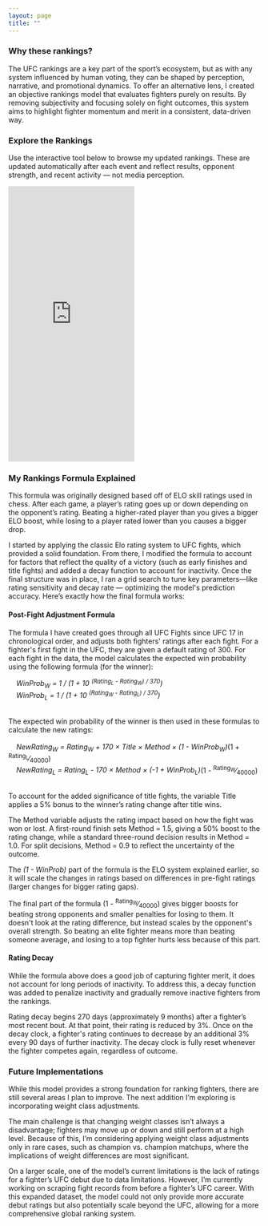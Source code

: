 ```yaml
---
layout: page
title: ""
---
```


### Why these rankings?

The UFC rankings are a key part of the sport’s ecosystem, but as with any system influenced by human voting, they can be shaped by perception, narrative, and promotional dynamics. To offer an alternative lens, I created an objective rankings model that evaluates fighters purely on results. By removing subjectivity and focusing solely on fight outcomes, this system aims to highlight fighter momentum and merit in a consistent, data-driven way.

### Explore the Rankings
Use the interactive tool below to browse my updated rankings. These are updated automatically after each event and reflect results, opponent strength, and recent activity — not media perception.

<iframe 
  src="https://ryanoconnell.shinyapps.io/rankings/"
  width="50%" 
  height="550" 
  style="border:none;">
</iframe>


### My Rankings Formula Explained

This formula was originally designed based off of ELO skill ratings used in chess. After each game, a player’s rating goes up or down depending on the opponent’s rating. Beating a higher-rated player than you gives a bigger ELO boost, while losing to a player rated lower than you causes a bigger drop. 

I started by applying the classic Elo rating system to UFC fights, which provided a solid foundation. From there, I modified the formula to account for factors that reflect the quality of a victory (such as early finishes and title fights) and added a decay function to account for inactivity. Once the final structure was in place, I ran a grid search to tune key parameters—like rating sensitivity and decay rate — optimizing the model's prediction accuracy. Here’s exactly how the final formula works:

#### Post-Fight Adjustment Formula
The formula I have created goes through all UFC Fights since UFC 17 in chronological order, and adjusts both fighters' ratings after each fight. For a fighter's first fight in the UFC, they are given a default rating of 300. For each fight in the data, the model calculates the expected win probability using the following formula (for the winner): &nbsp;<br>

&nbsp;&nbsp;&nbsp;&nbsp;*WinProb<sub>W</sub> = 1 / (1 + 10 <sup>(Rating<sub>L</sub> - Rating<sub>W</sub>) / 370</sup>)* &nbsp;<br>
&nbsp;&nbsp;&nbsp;&nbsp;*WinProb<sub>L</sub> = 1 / (1 + 10 <sup>(Rating<sub>W</sub> - Rating<sub>L</sub>) / 370</sup>)* &nbsp;<br>
&nbsp;<br>

The expected win probability of the winner is then used in these formulas to calculate the new ratings: &nbsp;<br>
&nbsp;<br>
&nbsp;&nbsp;&nbsp;&nbsp;*NewRating<sub>W</sub> = Rating<sub>W</sub> + 170 × Title × Method × (1 - WinProb<sub>W</sub>)*(1 + <sup>Rating<sub>L</sub></sup>&frasl;<sub>40000</sub>) &nbsp;<br>
&nbsp;&nbsp;&nbsp;&nbsp;*NewRating<sub>L</sub> = Rating<sub>L</sub> - 170 × Method × (-1 + WinProb<sub>L</sub>)*(1 - <sup>Rating<sub>W</sub></sup>&frasl;<sub>40000</sub>) &nbsp;<br>


To account for the added significance of title fights, the variable Title applies a 5% bonus to the winner’s rating change after title wins.

The Method variable adjusts the rating impact based on how the fight was won or lost. A first-round finish sets Method = 1.5, giving a 50% boost to the rating change, while a standard three-round decision results in Method = 1.0. For split decisions, Method = 0.9 to reflect the uncertainty of the outcome.

The *(1 - WinProb)* part of the formula is the ELO system explained earlier, so it will scale the changes in ratings based on differences in pre-fight ratings (larger changes for bigger rating gaps).

The final part of the formula (1 - <sup>Rating<sub>W</sub></sup>&frasl;<sub>40000</sub>) gives bigger boosts for beating strong opponents and smaller penalties for losing to them. It doesn't look at the rating difference, but instead scales by the opponent's overall strength. So beating an elite fighter means more than beating someone average, and losing to a top fighter hurts less because of this part.

#### Rating Decay
While the formula above does a good job of capturing fighter merit, it does not account for long periods of inactivity. To address this, a decay function was added to penalize inactivity and gradually remove inactive fighters from the rankings.

Rating decay begins 270 days (approximately 9 months) after a fighter’s most recent bout. At that point, their rating is reduced by 3%. Once on the decay clock, a fighter's rating continues to decrease by an additional 3% every 90 days of further inactivity. The decay clock is fully reset whenever the fighter competes again, regardless of outcome.

### Future Implementations

While this model provides a strong foundation for ranking fighters, there are still several areas I plan to improve. The next addition I’m exploring is incorporating weight class adjustments.

The main challenge is that changing weight classes isn’t always a disadvantage; fighters may move up or down and still perform at a high level. Because of this, I’m considering applying weight class adjustments only in rare cases, such as champion vs. champion matchups, where the implications of weight differences are most significant.

On a larger scale, one of the model’s current limitations is the lack of ratings for a fighter’s UFC debut due to data limitations. However, I’m currently working on scraping fight records from before a fighter’s UFC career. With this expanded dataset, the model could not only provide more accurate debut ratings but also potentially scale beyond the UFC, allowing for a more comprehensive global ranking system.



